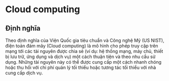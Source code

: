# Cloud computing
## Định nghĩa
Theo định nghĩa của Viện Quốc gia tiêu chuẩn và Công nghệ Mỹ (US NIST), điện toán đám mây (Cloud computing) là mô hình cho phép truy cập trên mạng tới các tài nguyên được chia sẻ (ví dụ: hệ thống mạng, máy chủ, thiết bị lưu trữ, ứng dụng và dịch vụ) một cách thuận tiện và theo nhu cầu sử dụng. Những tài nguyên này có thể được cung cấp một cách nhanh chóng hoặc thu hồi với chi phí quản lý tối thiểu hoặc tương tác tối thiểu với nhà cung cấp dịch vụ. 
